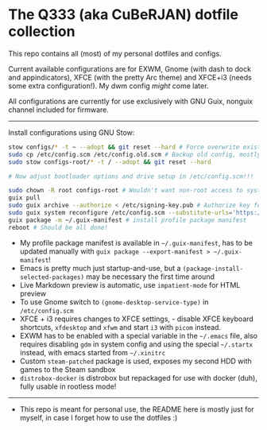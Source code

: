 # The Q333 (aka CuBeRJAN) dotfile collection

This repo contains all (most) of my personal dotfiles and configs.

Current available configurations are for EXWM, Gnome (with dash to dock and appindicators), XFCE (with the pretty Arc theme) and XFCE+i3 (needs some extra configuration!). My dwm config _might_ come later.

All configurations are currently for use exclusively with GNU Guix, nonguix channel included for firmware.

---

Install configurations using GNU Stow:

```bash
stow configs/* -t ~ --adopt && git reset --hard # Force overwrite existing
sudo cp /etc/config.scm /etc/config.old.scm # Backup old config, mostly for drive setup and bootloader config
sudo stow configs-root/* -t / --adopt && git reset --hard 

# Now adjust bootloader options and drive setup in /etc/config.scm!!!

sudo chown -R root configs-root # Wouldn't want non-root access to system files!
guix pull
sudo guix archive --authorize < /etc/signing-key.pub # Authorize key for nonguix
sudo guix system reconfigure /etc/config.scm --substitute-urls='https://ci.guix.gnu.org https://bordeaux.guix.gnu.org https://substitutes.nonguix.org' # Reconfigure system with nonguix substitutes
guix package -m ~/.guix-manifest # install profile package manifest
reboot # Should be all done!
```

* My profile package manifest is available in ``~/.guix-manifest``, has to be updated manually with ``guix package --export-manifest > ~/.guix-manifest``!
* Emacs is pretty much just startup-and-use, but a ``(package-install-selected-packages)`` may be necessary the first time around
* Live Markdown preview is automatic, use ``impatient-mode`` for HTML preview
* To use Gnome switch to ``(gnome-desktop-service-type)`` in ``/etc/config.scm``  
* XFCE + i3 requires changes to XFCE settings, - disable XFCE keyboard shortcuts, ``xfdesktop`` and ``xfwm`` and start ``i3`` with ``picom`` instead.
* EXWM has to be enabled with a special variable in the ``~/.emacs`` file, also requires disabling ``gdm`` in system config and using the special ``~/.startx`` instead, with emacs started from ``~/.xinitrc``
* Custom ``steam-patched`` package is used, exposes my second HDD with games to the Steam sandbox
* ``distrobox-docker`` is distrobox but repackaged for use with docker (duh), fully usable in rootless mode!

---

* This repo is meant for personal use, the README here is mostly just for myself, in case I forget how to use the dotfiles :)
